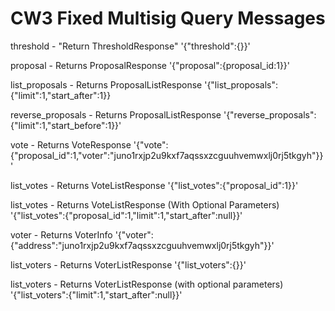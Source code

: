 # CW3 Fixed Multisig Query Messages


threshold - "Return ThresholdResponse"
'{"threshold":{}}'


proposal - Returns ProposalResponse
'{"proposal":{proposal_id:1}}'


list_proposals - Returns ProposalListResponse
'{"list_proposals":{"limit":1,"start_after":1}}


reverse_proposals - Returns ProposalListResponse
'{"reverse_proposals":{"limit":1,"start_before":1}}'


vote - Returns VoteResponse
'{"vote":{"proposal_id":1,"voter":"juno1rxjp2u9kxf7aqssxzcguuhvemwxlj0rj5tkgyh"}}'


list_votes - Returns VoteListResponse
'{"list_votes":{"proposal_id":1}}'


list_votes - Returns VoteListResponse (With Optional Parameters)
'{"list_votes":{"proposal_id":1,"limit":1,"start_after":null}}'


voter - Returns VoterInfo
'{"voter":{"address":"juno1rxjp2u9kxf7aqssxzcguuhvemwxlj0rj5tkgyh"}}'


list_voters - Returns VoterListResponse
'{"list_voters":{}}'


list_voters - Returns VoterListResponse (with optional parameters)
'{"list_voters":{"limit":1,"start_after":null}}'






